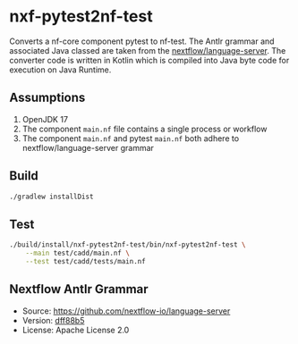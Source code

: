 # nxf-pytest2nf-test

Converts a nf-core component pytest to nf-test. The Antlr grammar and associated Java classed are taken from the [nextflow/language-server](https://github.com/nextflow-io/language-server). The converter code is written in Kotlin which is compiled into Java byte code for execution on Java Runtime.  

## Assumptions

1. OpenJDK 17
2. The component `main.nf` file contains a single process or workflow
3. The component `main.nf` and pytest `main.nf` both adhere to nextflow/language-server grammar

## Build

```bash
./gradlew installDist
```

## Test

```bash
./build/install/nxf-pytest2nf-test/bin/nxf-pytest2nf-test \
    --main test/cadd/main.nf \
    --test test/cadd/tests/main.nf
```

## Nextflow Antlr Grammar

- Source: <https://github.com/nextflow-io/language-server>
- Version: [dff88b5](https://github.com/nextflow-io/language-server/tree/dff88b54e6c753fefd4e9456d5d245b1806ff34c)
- License: Apache License 2.0
